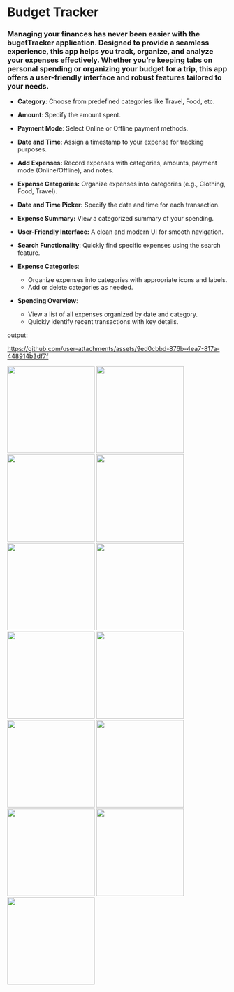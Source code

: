 # Budget Tracker 

### Managing your finances has never been easier with the bugetTracker application. Designed to provide a seamless experience, this app helps you track, organize, and analyze your expenses effectively. Whether you’re keeping tabs on personal spending or organizing your budget for a trip, this app offers a user-friendly interface and robust features tailored to your needs.

- **Category**: Choose from predefined categories like Travel, Food, etc.
- **Amount**: Specify the amount spent.
- **Payment Mode**: Select Online or Offline payment methods.
- **Date and Time**: Assign a timestamp to your expense for tracking purposes.
- **Add Expenses:** Record expenses with categories, amounts, payment mode (Online/Offline), and notes.
- **Expense Categories:** Organize expenses into categories (e.g., Clothing, Food, Travel).
- **Date and Time Picker:** Specify the date and time for each transaction.
- **Expense Summary:** View a categorized summary of your spending.
- **User-Friendly Interface:** A clean and modern UI for smooth navigation.
- **Search Functionality**: Quickly find specific expenses using the search feature.
    

- **Expense Categories**:
  - Organize expenses into categories with appropriate icons and labels.
  - Add or delete categories as needed.

- **Spending Overview**:
  - View a list of all expenses organized by date and category.
  - Quickly identify recent transactions with key details.

output:

https://github.com/user-attachments/assets/9ed0cbbd-876b-4ea7-817a-448914b3df7f

<img src = "https://github.com/user-attachments/assets/61d24cac-bedd-4d98-9586-4a35ef2e32bd" width="200">
<img src = "https://github.com/user-attachments/assets/4bd5a44d-cdda-481e-a7d3-27920e7ee9f7" width="200">
<img src = "https://github.com/user-attachments/assets/956d02e2-5f6d-4a0b-89a4-ea9e8f4b3b03" width="200">
<img src = "https://github.com/user-attachments/assets/7332ffac-c1ce-4a0d-8c56-fbc31ac060a7" width="200">
<img src = "https://github.com/user-attachments/assets/7d42188a-3e1a-4d77-b96c-e667507f8ec9" width="200">
<img src = "https://github.com/user-attachments/assets/a7502026-9df4-4c70-ac89-0f344c977336" width="200">
<img src = "https://github.com/user-attachments/assets/7e213c66-d9cf-4f0e-bfbe-aa0c4ee9a8e8" width="200">
<img src = "https://github.com/user-attachments/assets/46074070-ac12-41bd-8e05-e345efa918a3" width="200">
<img src = "https://github.com/user-attachments/assets/fd8fb1c0-9e79-48a8-978f-b2088fd51436" width="200">
<img src = "https://github.com/user-attachments/assets/b7ee9b88-155a-406d-9779-ea4b75e2dc1b" width="200">
<img src = "https://github.com/user-attachments/assets/f1754250-b8ae-4490-9d4d-7bfb357bdde1" width="200">
<img src = "https://github.com/user-attachments/assets/2bc4f8c7-eb84-4556-a884-c46178aa9f54" width="200">
<img src = "https://github.com/user-attachments/assets/7567fd06-7099-438a-ab27-5ce0e0d5ff2b" width="200">


